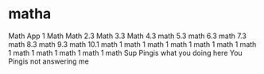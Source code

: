 # matha
Math App 1
Math
Math 2.3
Math 3.3
Math 4.3
math 5.3
math 6.3
math 7.3
math 8.3
math 9.3
math 10.1
math 1
math 1
math 1
math 1
math 1
math 1
math 1
math 1
math 1
math 1
math 1
math
Sup Pingis what you doing here
You Pingis not answering me 

